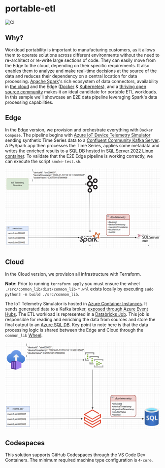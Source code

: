 # portable-etl
![CI](https://github.com/syedhassaanahmed/portable-etl/actions/workflows/ci.yml/badge.svg)

## Why?
Workload portability is important to manufacturing customers, as it allows them to operate solutions across different environments without the need to re-architect or re-write large sections of code. They can easily move from the Edge to the cloud, depending on their specific requirements. It also enables them to analyze and make real-time decisions at the source of the data and reduces their dependency on a central location for data processing. [Apache Spark](https://spark.apache.org/docs/latest/)'s rich ecosystem of data connectors, availability in [the cloud](https://azure.microsoft.com/en-us/products/databricks) and the Edge ([Docker](https://hub.docker.com/r/apache/spark-py) & [Kubernetes](https://spark.apache.org/docs/latest/running-on-kubernetes.html)), and a [thriving open source community](https://github.com/apache/spark) makes it an ideal candidate for portable ETL workloads. In this sample we'll showcase an E2E data pipeline leveraging Spark's data processing capabilities.

## Edge
In the Edge version, we provision and orchestrate everything with `Docker Compose`. The pipeline begins with [Azure IoT Device Telemetry Simulator](https://github.com/Azure-Samples/Iot-Telemetry-Simulator) sending synthetic Time Series data to a [Confluent Community Kafka Server](https://docs.confluent.io/platform/current/platform-quickstart.html#ce-docker-quickstart). A PySpark app then processes the Time Series, applies some metadata and writes the enriched results to a SQL DB hosted in [SQL Server 2022 Linux container](https://learn.microsoft.com/en-us/sql/linux/quickstart-install-connect-docker?view=sql-server-ver16&pivots=cs1-bash). To validate that the E2E Edge pipeline is working correctly, we can execute the script `smoke-test.sh`.

<div align="center">
    <img src="./docs/edge-architecture.png">
</div>

## Cloud
In the Cloud version, we provision all infrastructure with Terraform.

**Note:** Prior to running `terraform apply` you must ensure the wheel `./src/common_lib/dist/common_lib-*.whl` exists locally by executing `sudo python3 -m build ./src/common_lib`.

The IoT Telemetry Simulator is hosted in [Azure Container Instances](https://azure.microsoft.com/en-us/products/container-instances). It sends generated data to a Kafka broker, [exposed through Azure Event Hubs](https://learn.microsoft.com/en-us/azure/event-hubs/azure-event-hubs-kafka-overview).
The ETL workload is represented in a [Databricks Job](https://learn.microsoft.com/en-us/azure/databricks/workflows/jobs/jobs). This job is responsible for reading and enriching the data from sources and store the final output to an [Azure SQL DB](https://azure.microsoft.com/en-us/products/azure-sql/database/). Key point to note here is that the data processing logic is shared between the Edge and Cloud through the `common_lib` [Wheel](https://pypi.org/project/wheel/).

<div align="center">
    <img src="./docs/cloud-architecture.png">
</div>

## Codespaces
This solution supports GitHub Codespaces through the VS Code Dev Containers. The minimum required machine type configuration is `4-core`.